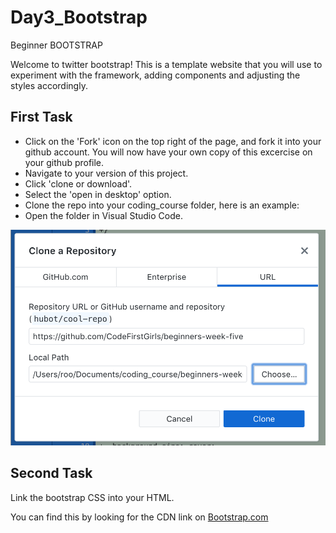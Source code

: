 # Day3_Bootstrap
Beginner BOOTSTRAP

Welcome to twitter bootstrap! This is a template website that you will use to experiment with the framework, adding components and adjusting the styles accordingly.


## First Task
- Click on the 'Fork' icon on the top right of the page, and fork it into your github account.
You will now have your own copy of this excercise on your github profile.
- Navigate to your version of this project.
- Click 'clone or download'.
- Select the 'open in desktop' option.
- Clone the repo into your coding_course folder, here is an example:
- Open the folder in Visual Studio Code.

![Example of how to clone into folder using github desktop](./images/clone-in-desktop-example.png)

## Second Task
Link the bootstrap CSS into your HTML.

You can find this by looking for the CDN link on [Bootstrap.com](https://getbootstrap.com/docs/4.1/getting-started/introduction/)
